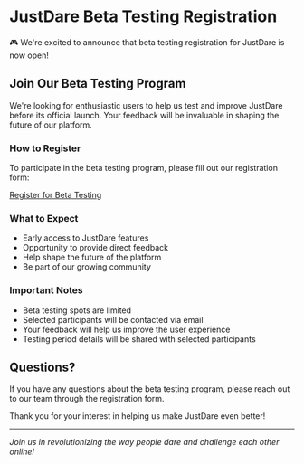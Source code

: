 # JustDare Beta Testing Registration

🎮 We're excited to announce that beta testing registration for JustDare is now open!

## Join Our Beta Testing Program

We're looking for enthusiastic users to help us test and improve JustDare before its official launch. Your feedback will be invaluable in shaping the future of our platform.

### How to Register

To participate in the beta testing program, please fill out our registration form:

[Register for Beta Testing](https://docs.google.com/forms/d/e/1FAIpQLSeBl1_WJPRWwClB3wvxr64pSZPFFq5NH07N17r0crRYzBfdlw/viewform?usp=header)

### What to Expect

- Early access to JustDare features
- Opportunity to provide direct feedback
- Help shape the future of the platform
- Be part of our growing community

### Important Notes

- Beta testing spots are limited
- Selected participants will be contacted via email
- Your feedback will help us improve the user experience
- Testing period details will be shared with selected participants

## Questions?

If you have any questions about the beta testing program, please reach out to our team through the registration form.

Thank you for your interest in helping us make JustDare even better!

---
*Join us in revolutionizing the way people dare and challenge each other online!*

